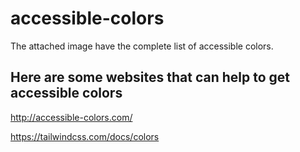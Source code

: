 # accessible-colors
The attached image have the complete list of accessible colors.

## Here are some websites that can help to get accessible colors

http://accessible-colors.com/

https://tailwindcss.com/docs/colors
